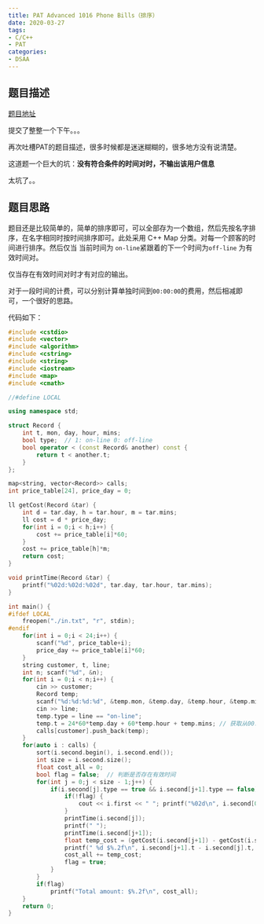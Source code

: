 ```yaml
---
title: PAT Advanced 1016 Phone Bills（排序）
date: 2020-03-27
tags:
- C/C++
- PAT
categories:
- DSAA
---
```


## 题目描述

[题目地址](https://pintia.cn/problem-sets/994805342720868352/problems/994805493648703488)

提交了整整一个下午。。。

再次吐槽PAT的题目描述，很多时候都是迷迷糊糊的，很多地方没有说清楚。

这道题一个巨大的坑：**没有符合条件的时间对时，不输出该用户信息**

太坑了。。

<!-- more -->

## 题目思路

题目还是比较简单的，简单的排序即可，可以全部存为一个数组，然后先按名字排序，在名字相同时按时间排序即可。此处采用 C++ Map 分类。对每一个顾客的时间进行排序。然后仅当 当前时间为 `on-line`紧跟着的下一个时间为`off-line` 为有效时间对。

仅当存在有效时间对时才有对应的输出。

对于一段时间的计费，可以分别计算单独时间到`00:00:00`的费用，然后相减即可，一个很好的思路。

代码如下：

```c++
#include <cstdio>
#include <vector>
#include <algorithm>
#include <cstring>
#include <string>
#include <iostream>
#include <map>
#include <cmath>

//#define LOCAL

using namespace std;

struct Record {
    int t, mon, day, hour, mins;
    bool type;  // 1: on-line 0: off-line
    bool operator < (const Record& another) const {
        return t < another.t;
    }
};

map<string, vector<Record>> calls;
int price_table[24], price_day = 0;

ll getCost(Record &tar) {
    int d = tar.day, h = tar.hour, m = tar.mins;
    ll cost = d * price_day;
    for(int i = 0;i < h;i++) {
        cost += price_table[i]*60;
    }
    cost += price_table[h]*m;
    return cost;
}

void printTime(Record &tar) {
    printf("%02d:%02d:%02d", tar.day, tar.hour, tar.mins);
}

int main() {
#ifdef LOCAL
    freopen("./in.txt", "r", stdin);
#endif
    for(int i = 0;i < 24;i++) {
        scanf("%d", price_table+i);
        price_day += price_table[i]*60;
    }
    string customer, t, line;
    int n; scanf("%d", &n);
    for(int i = 0;i < n;i++) {
        cin >> customer;
        Record temp;
        scanf("%d:%d:%d:%d", &temp.mon, &temp.day, &temp.hour, &temp.mins);
        cin >> line;
        temp.type = line == "on-line";
        temp.t = 24*60*temp.day + 60*temp.hour + temp.mins; // 获取从00:00:00到此的分钟数
        calls[customer].push_back(temp);
    }
    for(auto i : calls) {
        sort(i.second.begin(), i.second.end());
        int size = i.second.size();
        float cost_all = 0;
        bool flag = false;  // 判断是否存在有效时间
        for(int j = 0;j < size - 1;j++) {
            if(i.second[j].type == true && i.second[j+1].type == false) {
                if(!flag) {
                    cout << i.first << " "; printf("%02d\n", i.second[0].mon);
                }
                printTime(i.second[j]);
                printf(" ");
                printTime(i.second[j+1]);
                float temp_cost = (getCost(i.second[j+1]) - getCost(i.second[j]))/100.0;
                printf(" %d $%.2f\n", i.second[j+1].t - i.second[j].t, temp_cost);
                cost_all += temp_cost;
                flag = true;
            }
        }
        if(flag)
            printf("Total amount: $%.2f\n", cost_all);
    }
    return 0;
}
```

